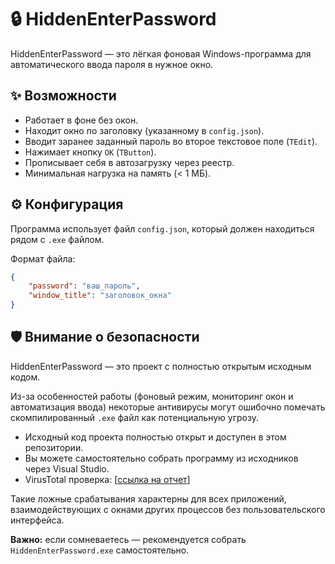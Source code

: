 # 🔒 HiddenEnterPassword

HiddenEnterPassword — это лёгкая фоновая Windows-программа для автоматического ввода пароля в нужное окно.


## ✨ Возможности

- Работает в фоне без окон.
- Находит окно по заголовку (указанному в `config.json`).
- Вводит заранее заданный пароль во второе текстовое поле (`TEdit`).
- Нажимает кнопку `OK` (`TButton`).
- Прописывает себя в автозагрузку через реестр.
- Минимальная нагрузка на память (< 1 МБ).

## ⚙️ Конфигурация

Программа использует файл `config.json`, который должен находиться рядом с `.exe` файлом.

Формат файла:

```json
{
    "password": "ваш_пароль",
    "window_title": "заголовок_окна"
}
```
## 🛡 Внимание о безопасности

HiddenEnterPassword — это проект с полностью открытым исходным кодом.

Из-за особенностей работы (фоновый режим, мониторинг окон и автоматизация ввода) некоторые антивирусы могут ошибочно помечать скомпилированный `.exe` файл как потенциальную угрозу.

- Исходный код проекта полностью открыт и доступен в этом репозитории.
- Вы можете самостоятельно собрать программу из исходников через Visual Studio.
- VirusTotal проверка: [[ссылка на отчет](https://www.virustotal.com/gui/file/dedb0735d5931cf6fc2f17a3d0d058612c65005e4b2289b705e996dc53b60ff3?nocache=1)]

Такие ложные срабатывания характерны для всех приложений, взаимодействующих с окнами других процессов без пользовательского интерфейса.

**Важно:** если сомневаетесь — рекомендуется собрать `HiddenEnterPassword.exe` самостоятельно.

